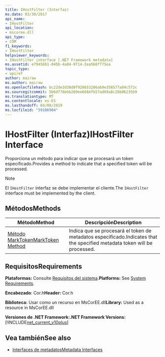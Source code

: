 ```yaml
---
title: IHostFilter (Interfaz)
ms.date: 03/30/2017
api_name:
- IHostFilter
api_location:
- mscoree.dll
api_type:
- COM
f1_keywords:
- IHostFilter
helpviewer_keywords:
- IHostFilter interface [.NET Framework metadata]
ms.assetid: e79456b1-045b-4a84-9714-2ea560ff75ea
topic_type:
- apiref
author: mairaw
ms.author: mairaw
ms.openlocfilehash: bc22de2d30d0f928653206ab9e356577a84c572c
ms.sourcegitcommit: 5b6d778ebb269ee6684fb57ad69a8c28b06235b9
ms.translationtype: MT
ms.contentlocale: es-ES
ms.lasthandoff: 04/08/2019
ms.locfileid: "59186984"
---
```

# <a name="ihostfilter-interface"></a><span data-ttu-id="ef784-102">IHostFilter (Interfaz)</span><span class="sxs-lookup"><span data-stu-id="ef784-102">IHostFilter Interface</span></span>
<span data-ttu-id="ef784-103">Proporciona un método para indicar que se procesará un token especificado.</span><span class="sxs-lookup"><span data-stu-id="ef784-103">Provides a method to indicate that a specified token will be processed.</span></span>  
  
> [!NOTE]
>  <span data-ttu-id="ef784-104">El `IHostFilter` interfaz se debe implementar el cliente.</span><span class="sxs-lookup"><span data-stu-id="ef784-104">The `IHostFilter` interface must be implemented by the client.</span></span>  
  
## <a name="methods"></a><span data-ttu-id="ef784-105">Métodos</span><span class="sxs-lookup"><span data-stu-id="ef784-105">Methods</span></span>  
  
|<span data-ttu-id="ef784-106">Método</span><span class="sxs-lookup"><span data-stu-id="ef784-106">Method</span></span>|<span data-ttu-id="ef784-107">Descripción</span><span class="sxs-lookup"><span data-stu-id="ef784-107">Description</span></span>|  
|------------|-----------------|  
|[<span data-ttu-id="ef784-108">Método MarkToken</span><span class="sxs-lookup"><span data-stu-id="ef784-108">MarkToken Method</span></span>](../../../../docs/framework/unmanaged-api/metadata/ihostfilter-marktoken-method.md)|<span data-ttu-id="ef784-109">Indica que se procesará el token de metadatos especificado.</span><span class="sxs-lookup"><span data-stu-id="ef784-109">Indicates that the specified metadata token will be processed.</span></span>|  
  
## <a name="requirements"></a><span data-ttu-id="ef784-110">Requisitos</span><span class="sxs-lookup"><span data-stu-id="ef784-110">Requirements</span></span>  
 <span data-ttu-id="ef784-111">**Plataformas:** Consulte [Requisitos del sistema](../../../../docs/framework/get-started/system-requirements.md).</span><span class="sxs-lookup"><span data-stu-id="ef784-111">**Platforms:** See [System Requirements](../../../../docs/framework/get-started/system-requirements.md).</span></span>  
  
 <span data-ttu-id="ef784-112">**Encabezado**: Cor.h</span><span class="sxs-lookup"><span data-stu-id="ef784-112">**Header:** Cor.h</span></span>  
  
 <span data-ttu-id="ef784-113">**Biblioteca:** Usar como un recurso en MsCorEE.dll</span><span class="sxs-lookup"><span data-stu-id="ef784-113">**Library:** Used as a resource in MsCorEE.dll</span></span>  
  
 **<span data-ttu-id="ef784-114">Versiones de .NET Framework:</span><span class="sxs-lookup"><span data-stu-id="ef784-114">.NET Framework Versions:</span></span>** [!INCLUDE[net_current_v10plus](../../../../includes/net-current-v10plus-md.md)]  
  
## <a name="see-also"></a><span data-ttu-id="ef784-115">Vea también</span><span class="sxs-lookup"><span data-stu-id="ef784-115">See also</span></span>

- [<span data-ttu-id="ef784-116">Interfaces de metadatos</span><span class="sxs-lookup"><span data-stu-id="ef784-116">Metadata Interfaces</span></span>](../../../../docs/framework/unmanaged-api/metadata/metadata-interfaces.md)
